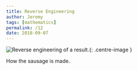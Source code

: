 ```yaml
---
title: Reverse Engineering
author: Jeremy
tags: [mathematics]
permalink: /12
date: 2018-09-07
---
```


![Reverse engineering of a result.](https://res.cloudinary.com/dh3hm8pb7/image/upload/c_scale,q_auto:best,w_615/v1535493402/Handwaving/Published/CreatingProofs.png){: .centre-image }

How the sausage is made.